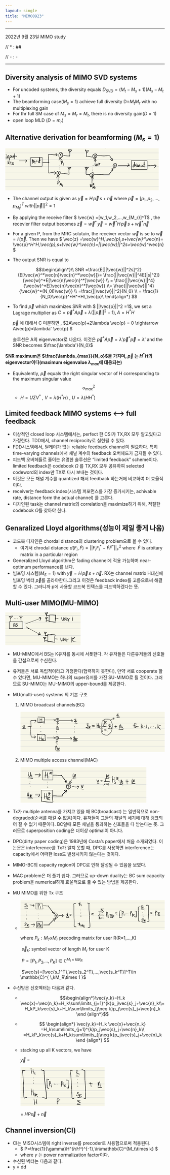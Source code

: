 ```yaml
---
layout: single
title: "MIMO0923"
---
```


---

2022년 9월 23일 MIMO study

// * : ##

// - : -

----

## Diversity analysis of MIMO SVD systems

- For uncoded systems, the diversity equals $D_{SVD}=(M_t-M_s+1)(M_s-M_t+1)$
- The beamforming case($M_s=1$) achieve full diversity D=$M_tM_r$ with no multiplexing gain
- For thr full SM case of $M_s  = M_r = M_t,$ there is no diversity gain($D=1$)
- open loop MLD $(D=m_r)$

## Alternative derivation for beamforming ($M_s=1$)

![image-20220923133240395](../images/2022-09-23-MIMO_0923/image-20220923133240395.png)

- The channel output is given as $\vec{y}=H\,\vec{p}\,s+\vec{n}$ where $\vec{p}=[p_1,p_2,...,p_{M_t}]^T \; with ||\vec{p}||^2 =1$

- By applying the receive filter $ \vec{w} =[w_1,w_2,...,w_{M_r}]^T$ , the recevier filter output becomes $\vec{z}=\vec{w}^*\,\vec{y}=\vec{w}^*H\,\vec{p}\,s+\vec{w}^*\vec{n}$

- For a given P, from the MRC solutuin, the receiver vector $\vec{w}$ is se to  $\vec{w}=H\vec{p}$. Then we have $ \vec{z} =\vec{w}^*H\,\vec{p}\,s+\vec{w}^*\vec{n}= \vec{p}^*H^*H\,\vec{p}\,s+\vec{w}^*\vec{n}=||\vec{w}||^2s+\vec{w}^*\vec{n} $

- The output SNR is equal to 

  $$\begin{align*}\\ SNR =\frac{E[||\vec{w}||^2s]^2}{E[\vec{w}^*\vec{n}\vec{n}^*\vec{w}]}= \frac{||\vec{w}||^4E[|s|^2]}{\vec{w}^*E[\vec{n}\vec{n}^*]\vec{w}}  \\ = \frac{||\vec{w}||^4}{\vec{w}^*E[\vec{n}\vec{n}^*]\vec{w}} \\= \frac{||\vec{w}||^4}{\vec{w}^*(N_0I)\vec{w}} \\ =\frac{||\vec{w}||^2}{N_0} \\ = \frac{1}{N_0}\vec{p}^*H^*H\,\vec{p}\ \end{align*}  $$

- To find $\vec{p}$ which maximizes SNR with $ ||\vec{p}||^2 =1$, we set a Lagrage multiplier as $C=\vec{p}^*A\vec{p}+\lambda(||\vec{p}||^2-1), A=H^*H$

  $\vec{p}$ 에 대해서 C 미분하면 , $2A\vec{p}+2\lambda \vec{p} = 0  \rightarrow A\vec{p}=\lambda' \vec{p} $	

  솔루션은 A의 eigenvector로 나온다. 이것은 $\vec{p}^*A\vec{p}=\lambda'\vec{p}^*\vec{p}=\lambda'$ and the SNR becomes $\frac{\lambda'}{N_0}$

**SNR maximum은 $\frac{\lambda_{max}}{N_o}$을 가지며, $\vec{p}$ 는 $H^*H$의 eigenvector이다(maximum eigenvalue $\lambda_{max}$에 대응되는)**

- Equivalently, $\vec{p}$ equals the right singular vector of H corresponding to the maximum singular value $$\sigma_{max}^2$$
  - $H=U\Sigma V^*$   , $V=\lambda(H^*H)$    , $U=\lambda(HH^*)$ 



## Limited feedback MIMO systems <--> full feedback

- 이상적인 closed loop 시스템에서는,  perfect 한 CSI가 TX,RX 모두 알고있다고 가정한다. TDD에서, channel reciprocity로 실현될 수 있다.
- FDD시스템에서, 딜레이가 없는 reliable feedback channel이 필요하다. 특히 time-varying channels에서 채널 계수의 feedback 오버헤드가 금지될 수 있다.  
- 피드백 오버헤들르 줄이는 유명한 솔루션은 “limited feedback” scheme이다.  limited feedback은 codebook $\Omega$ 를 TX,RX 모두 공유하여 selected codeword의 index만 TX로 다시 보내는 것이다.
- 이것은 모든 채널 계수를 quantized 해서 feedback 하는거에 비교하여 더 효율적이다.
- receiver는 feedback index(시스템 퍼포먼스를 가장 증가시키는, achivable rate, distance form the actual channel) 를 고른다.
- 디자인된 task는 channel matrix의 correlation을 maximize하기 위해, 적절한 codebook $\Omega$를 찾아야 한다.



## Genaralized Lloyd algorithms(성능이 제일 좋게 나옴)

- 코드북 디자인은 chordal distance의 clustering problem으로 볼 수 있다. 
  - 여기서 chrodal distance $d(F_i,\tilde{F}) = ||F_iF_i^*-\tilde{F}\tilde{F}^*||^2_F$ where $\;\tilde{F}$ is arbitary matrix in a particular region
- Generalized Lloyd algorithm은 fading channel에 적용 가능하며 near-optimum performance를 낸다.
-  빔포밍 시스템($M_S=1$)  with  $\vec{y}=H\,\vec{p}\,s+\vec{n}$.   RX는 channel matrix H대신에 빔포밍 벡터 $\vec{p}$를 골라야한다.그리고 이것은 feedback index를 고름으로써 해결할 수 있다. 그러니까 p에 사용할 코드북 인덱스를 피드백하겠다는 뜻. 

## Multi-user MIMO(MU-MIMO)

![image-20220923152955648](../images/2022-09-23-MIMO_0923/image-20220923152955648.png)

- MU-MIMO에서 BS는 K유저를 동시에 서폿한다. 각 유저들은 다른유저들의 신호들을 간섭으로써 수신한다. 

- 유저들은 서로 독립적이라고 가정한다(협력하지 못한다), 만약 서로 cooperate 할 수 있다면, MU-MIMO는 하나의 super유저를 가진 SU-MIMO로 될 것이다. 그러므로 SU-MIMO는 MU-MIMO의 upper-bound를 제공한다.

- MU(multi-user) systems 의 기본 구조

   1. MIMO broadcast channels(BC)

      ![image-20220923153359922](../images/2022-09-23-MIMO_0923/image-20220923153359922.png)

   2. MIMO multiple access channel(MAC)

      ![image-20220923153430670](../images/2022-09-23-MIMO_0923/image-20220923153430670.png)

- Tx가 multiple antenna를 가지고 있을 때 BC(broadcast) 는 일반적으로 non-degraded(순서를 매길 수 없음)이다. 유저들이 그들의 채널의 세기에 대해 랭크되어 질 수 없기 때문이다. BC일때 모든 채널을 통과하는 신호들을 다 받는다는 뜻. 그러므로 superposition coding은 더이상 optimal이 아니다.

- DPC(dirty paper coding)은 1983년에 Costa’s paper에서 처음 소개되었다. 이 논문은 interference를 Tx가 알지 못할 때, DPC를 사용하면 interference는 capacity에서 어떠한 loss도 발생시키지 않는다는 것이다.

- MIMO-BC의 capacity region이 DPC로 인해 달성될 수 있음을 보였다. 

- MAC problem은 더 풀기 쉽다. 그러므로 up-down duality는 BC sum capacity problem을 numerical하게 효울적으로 풀 수 있는 방법을 제공한다.  

- MU MIMO를 위한 Tx 구조

  - ![image-20220923154552743](../images/2022-09-23-MIMO_0923/image-20220923154552743.png)

    where $P_k : M_T$x$M_r$ precoding matrix for user R(R=1,...,K)

    ​			$\vec{s}_k:$ symbol vector of length $M_r$ for user K

    ​			$P =[P_1,P_2,..,P_K] \in \mathbb{C}^{M_t\times kM_R}$

    ​			$\vec{s}=[\vec{s_1^T},\vec{s_2^T},...,\vec{s_k^T}]^T\in \mathbb{C}^{ \,kM_R\times 1 }$

- 수신받은 신호벡터는 다음과 같다. 

  - $$\begin{align*}\vec{y_k}=H_k \vec{x}+\vec{n_k}=H_k\sum\limits_{j=1}^{k}p_j\vec{s}_j+\vec{n}_k\\=H_kP_k\vec{s}_k+H_k\sum\limits_{j\neq k}p_j\vec{s}_j+\vec{n}_k \end {align*}$$

  - $$
    \begin{align*}
    \vec{y_k}=H_k \vec{x}+\vec{n_k}
    =H_k\sum\limits_{j=1}^{k}p_j\vec{s}_j+\vec{n}_k\\
    =H_kP_k\vec{s}_k+H_k\sum\limits_{j\neq k}p_j\vec{s}_j+\vec{n}_k 
    \end {align*}
    $$
    
    
    
  - stacking up all K vectors, we have
  
    $\vec{y}$  =   
  
    ![image-20220923162029390](../images/2022-09-23-MIMO_0923/image-20220923162029390.png)
    
    = $HP\vec{s}+\vec{n}$

##  Channel inversion(CI)

- CI는 MISO시스템에 right inverse를 precoder로 사용함으로써 적용된다.
  - $ P=\frac{1}{\gamma}H^*(HH^*)^{-1}\,\in\mathbb{C}^{M_t\times k} $  
  - where $\gamma$ 는 power normalization factor이다. 
- 수신된 벡터는 다음과 같다.
- y = dd 
